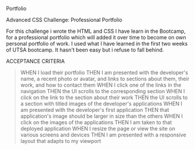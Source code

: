 Portfolio


Advanced CSS Challenge: Professional Portfolio 


For this challenge i wrote the HTML and CSS I have learn in the Bootcamp, for a professional portfolio which will added it over time to become on  own personal portfolio 
of work. I used what I have learned in the first two weeks of UTSA bootcamp. It hasn't been easy but i refuse to fall behind.


ACCEPTANCE CRITERIA 
> WHEN I load their portfolio
THEN I am presented with the developer's name, a recent photo or avatar, and links to sections about them, their work, and how to contact them
WHEN I click one of the links in the navigation
THEN the UI scrolls to the corresponding section
WHEN I click on the link to the section about their work
THEN the UI scrolls to a section with titled images of the developer's applications
WHEN I am presented with the developer's first application
THEN that application's image should be larger in size than the others
WHEN I click on the images of the applications
THEN I am taken to that deployed application
WHEN I resize the page or view the site on various screens and devices
THEN I am presented with a responsive layout that adapts to my viewport















